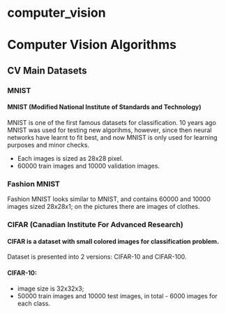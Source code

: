 # computer_vision

# Computer Vision Algorithms

## CV Main Datasets

### MNIST

#### MNIST (Modified National Institute of Standards and Technology)
MNIST is one of the first famous datasets for classification.
10 years ago MNIST was used for testing new algorihms, however, since then neural networks have learnt to fit best, and now MNIST is only used for learning purposes and minor checks. 
- Each images is sized as 28х28 pixel.
- 60000 train images and 10000 validation images.

### Fashion MNIST

Fashion MNIST looks similar to MNIST, and contains 60000 and 10000 images sized 28х28х1; on the pictures there are images of clothes.

### CIFAR (Canadian Institute For Advanced Research)

#### CIFAR is a dataset with small colored images for classification problem. 
Dataset is presented into 2 versions: CIFAR-10 and CIFAR-100.

#### CIFAR-10:
- image size is 32х32х3;
- 50000 train images and 10000 test images, in total - 6000 images for each class.
